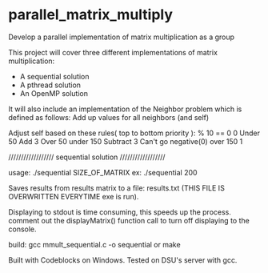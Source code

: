 # parallel_matrix_multiply
Develop a parallel implementation of matrix multiplication as a group

This project will cover three different implementations of matrix multiplication:
* A sequential solution
* A pthread solution
* An OpenMP solution

It will also include an implementation of the Neighbor problem which is defined as follows:
Add up values for all neighbors (and self)

Adjust self based on these rules( top to bottom priority ):
% 10 == 0                        0
Under 50                         Add 3
Over 50 under 150         Subtract 3 Can't go negative(0)
over 150                          1


//////////////////
sequential solution
//////////////////

usage:
./sequential SIZE_OF_MATRIX
ex: ./sequential 200

Saves results from results matrix to a file: results.txt (THIS FILE IS OVERWRITTEN EVERYTIME exe is run).

Displaying to stdout is time consuming, this speeds up the process.
comment out the displayMatrix() function call to turn off displaying to the console.

build:
	gcc mmult_sequential.c -o sequential 
	or
	make

Built with Codeblocks on Windows. Tested on DSU's server with gcc.


	
